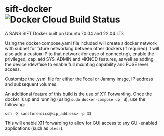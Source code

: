 # sift-docker  ![Docker Cloud Build Status](https://img.shields.io/docker/cloud/build/digitalsleuth/sift-docker)
A SANS SIFT Docker built on Ubuntu 20.04 and 22.04 LTS   

Using the docker-compose.yaml file included will create a docker network with subnet for future networking between other dockers (if required)
It will also add a custom IP to that network (for ease of connecting), enable the privileged, cap_add SYS_ADMIN and MKNOD features, as well as adding the
device /dev/fuse to enable full mounting capability and FUSE level access.

Customize the .yaml file for either the Focal or Jammy image, IP address and subsequent volumes.

An additional feature of this build is the use of X11 Forwarding. Once the docker is up and running (using `sudo docker-compose up -d`), use the following:

`ssh -X sansforensics@<ip_address> -p 33`

This will enable X11 forwarding to allow for GUI access to any GUI-enabled applications (such as `bless`).
